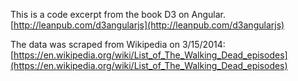 This is a code excerpt from the book D3 on Angular. [http://leanpub.com/d3angularjs](http://leanpub.com/d3angularjs)

The data was scraped from Wikipedia on 3/15/2014:  [https://en.wikipedia.org/wiki/List_of_The_Walking_Dead_episodes](https://en.wikipedia.org/wiki/List_of_The_Walking_Dead_episodes)
